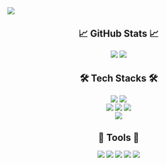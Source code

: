 <img src="https://capsule-render.vercel.app/api?type=wave&color=auto&height=250&section=header&text=Sieon%20Keum&fontSize=40" />

<h2 align="center">📈 GitHub Stats 📈</h2>

<p align="center">
   <img src="https://github-readme-stats.vercel.app/api?username=Comeoksal&show_icons=true&theme=radical" />
  <img src="https://github-readme-stats.vercel.app/api/top-langs/?username=Comeoksal&layout=compact" />
</p>

<h2 align="center"> 🛠️ Tech Stacks 🛠️ </h2>

<p align="center">
  <img src="https://img.shields.io/badge/☕️Java-007396?style=for-the-badge&logo=java&logoColor=white" />
  <img src="https://img.shields.io/badge/JavaScript-F7DF1E?style=for-the-badge&logo=javascript&logoColor=black" />
   <br>
  <img src="https://img.shields.io/badge/SpringBoot-6DB33F?style=for-the-badge&logo=springboot&logoColor=white" />
  <img src="https://img.shields.io/badge/Node.js-339933?style=for-the-badge&logo=nodedotjs&logoColor=white" />
  <img src="https://img.shields.io/badge/React-61DAFB?style=for-the-badge&logo=react&logoColor=black" />
   <br>
  <img src="https://img.shields.io/badge/MySQL-4479A1?style=for-the-badge&logo=mysql&logoColor=white" />
</p>

<h2 align="center"> 🧰 Tools 🧰 </h2>

<p align="center">
  <img src="https://img.shields.io/badge/Git-F05032?style=for-the-badge&logo=git&logoColor=white" />
  <img src="https://img.shields.io/badge/GitHub-181717?style=for-the-badge&logo=github&logoColor=white" />
  <img src="https://img.shields.io/badge/IntelliJ-000000?style=for-the-badge&logo=intellijidea&logoColor=white" />
  <img src="https://img.shields.io/badge/VSCode-007ACC?style=for-the-badge&logo=visualstudiocode&logoColor=white" />
  <img src="https://img.shields.io/badge/Notion-000000?style=for-the-badge&logo=notion&logoColor=white" />
</p>
